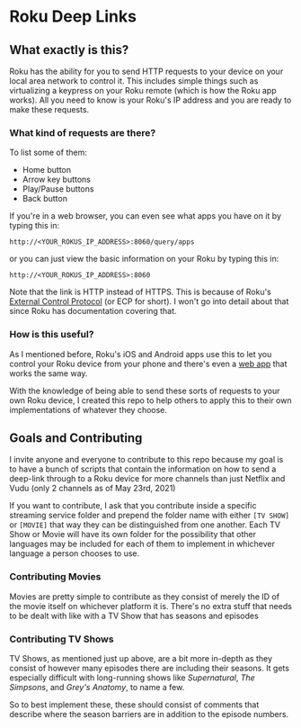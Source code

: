 # Roku Deep Links

## What exactly is this?
Roku has the ability for you to send HTTP requests to your device on your local area network to control it.
This includes simple things such as virtualizing a keypress on your Roku remote (which is how the Roku app works).
All you need to know is your Roku's IP address and you are ready to make these requests.

### What kind of requests are there?
To list some of them:
* Home button
* Arrow key buttons
* Play/Pause buttons
* Back button

If you're in a web browser, you can even see what apps you have on it by typing this in:

`http://<YOUR_ROKUS_IP_ADDRESS>:8060/query/apps`

or you can just view the basic information on your Roku by typing this in:

`http://<YOUR_ROKUS_IP_ADDRESS>:8060`

Note that the link is HTTP instead of HTTPS. This is because of Roku's [External Control Protocol](https://developer.roku.com/docs/developer-program/debugging/external-control-api.md) (or ECP for short).
I won't go into detail about that since Roku has documentation covering that.

### How is this useful?
As I mentioned before, Roku's iOS and Android apps use this to let you control your Roku device from your phone and
there's even a [web app](http://devtools.web.roku.com/RokuRemote/) that works the same way.

With the knowledge of being able to send these sorts of requests to your own Roku device, I created this repo to help
others to apply this to their own implementations of whatever they choose.

## Goals and Contributing
I invite anyone and everyone to contribute to this repo because my goal is to have a bunch of scripts that
contain the information on how to send a deep-link through to a Roku device for more channels than just Netflix and Vudu (only 2 channels as of May 23rd, 2021)

If you want to contribute, I ask that you contribute inside a specific streaming service folder and prepend the folder name with either
`[TV SHOW]` or `[MOVIE]` that way they can be distinguished from one another. Each TV Show or Movie will have its own folder for 
the possibility that other languages may be included for each of them to implement in whichever language a person chooses to use.

### Contributing Movies
Movies are pretty simple to contribute as they consist of merely the ID of the movie itself on whichever platform it is.
There's no extra stuff that needs to be dealt with like with a TV Show that has seasons and episodes

### Contributing TV Shows
TV Shows, as mentioned just up above, are a bit more in-depth as they consist of however many episodes there are including their seasons.
It gets especially difficult with long-running shows like *Supernatural*, *The Simpsons*, and *Grey's Anatomy*, to name a few.

So to best implement these, these should consist of comments that describe where the season barriers are in addition to 
the episode numbers.
